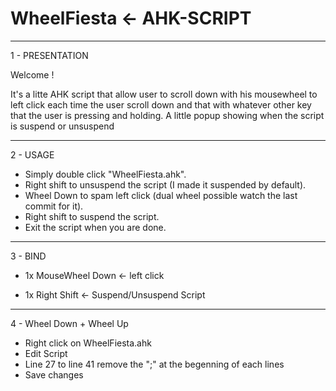 # WheelFiesta <- AHK-SCRIPT 
------------------------------------------------------------------------------------------
1 - PRESENTATION


Welcome ! 

It's a litte AHK script that allow user to scroll down with his mousewheel to left click each time the user scroll down and that with whatever other key that the user is pressing and holding.
A little popup showing when the script is suspend or unsuspend


------------------------------------------------------------------------------------------
2 - USAGE


+ Simply double click "WheelFiesta.ahk".
+ Right shift to unsuspend the script (I made it suspended by default).
+ Wheel Down to spam left click (dual wheel possible watch the last commit for it).
+ Right shift to suspend the script.
+ Exit the script when you are done.



------------------------------------------------------------------------------------------
3 - BIND


+ 1x MouseWheel Down <- left click 

+ 1x Right Shift     <- Suspend/Unsuspend Script

------------------------------------------------------------------------------------------
4 - Wheel Down + Wheel Up 


+ Right click on WheelFiesta.ahk
+ Edit Script
+ Line 27 to line 41 remove the ";" at the begenning of each lines
+ Save changes

